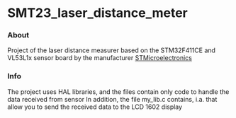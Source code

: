 # SMT23_laser_distance_meter

### About
Project of the laser distance measurer based on the STM32F411CE and VL53L1x sensor board by the manufacturer [STMicroelectronics](https://www.st.com/content/st_com/en.html)

### Info
The project uses HAL libraries, and the files contain only code to handle the data received from sensor
In addition, the file my_lib.c contains, i.a. that allow you to send the received data to the LCD 1602 display 
